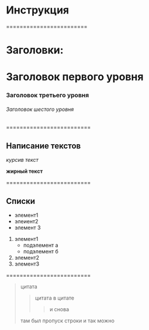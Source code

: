 # Инструкция

========================

#  Заголовки:

#  Заголовок первого уровня

### Заголовок третьего уровня

###### Заголовок шестого уровня
=========================

## Написание текстов

*курсив текст*

**жирный текст**

=========================

## Списки
* элемент1
* элеиент2
* элемент 3

1. элемент1
    * подэлемент а
    * подэлемент б
2. элемент2 
3. элемент3

=========================

>цитата 
>>цитата в цитате
>>>и снова 
>
>там был пропуск строки
и так можно

